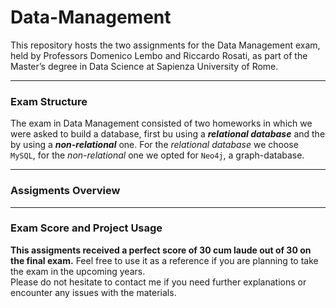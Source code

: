 # Data-Management
This repository hosts the two assignments for the Data Management exam, held by Professors Domenico Lembo and Riccardo Rosati, as part of the Master’s degree in Data Science at Sapienza University of Rome.

-------------------------------------------------------------------------------------------------------------------------------------

### **Exam Structure**

The exam in Data Management consisted of two homeworks in which we were asked to build a database, first bu using a ***relational database*** and the by using a ***non-relational*** one. For the *relational database* we choose `MySQL`, for the *non-relational* one we opted for `Neo4j`, a graph-database.

-------------------------------------------------------------------------------------------------------------------------------------

### **Assigments Overview**


-------------------------------------------------------------------------------------------------------------------------------------

### **Exam Score and Project Usage**

**This assigments received a perfect score of 30 cum laude out of 30 on the final exam.** Feel free to use it as a reference if you are planning to take the exam in the upcoming years.<br> 
Please do not hesitate to contact me if you need further explanations or encounter any issues with the materials.


 

